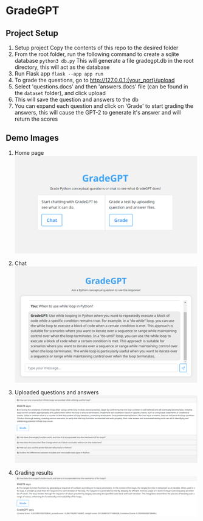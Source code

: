 # GradeGPT
## Project Setup
1. Setup project
    Copy the contents of this repo to the desired folder
2. From the root folder, run the following command to create a sqlite database
    ```python3 db.py```
    This will generate a file gradegpt.db in the root directory, this will act as the database
3. Run Flask app
    ```flask --app app run```
4. To grade the questions, go to http://127.0.0.1:{your_port}/upload
5. Select 'questions.docs' and then 'answers.docs' file (can be found in the `dataset` folder), and click upload
6. This will save the question and answers to the db
7. You can expand each question and click on 'Grade' to start grading the answers, this will cause the GPT-2 to generate it's answer and will return the scores

## Demo Images
1. Home page
![Alt text](image-1.png)

2. Chat
![Alt text](image.png)

3. Uploaded questions and answers
![Alt text](image-2.png)

4. Grading results
![Alt text](image-3.png)
